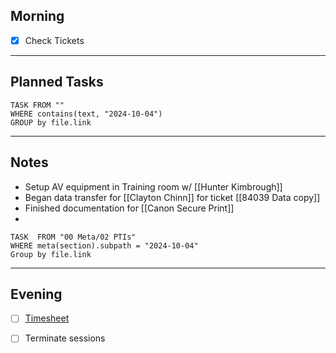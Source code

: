 ## Morning
- [x] Check Tickets

---
## Planned Tasks
~~~dataview
TASK FROM ""
WHERE contains(text, "2024-10-04")
GROUP by file.link
~~~
---
## Notes
- Setup AV equipment in Training room w/ [[Hunter Kimbrough]]
- Began data transfer for [[Clayton Chinn]] for ticket [[84039 Data copy]]
- Finished documentation for [[Canon Secure Print]]
- 
~~~dataview
TASK  FROM "00 Meta/02 PTIs"
WHERE meta(section).subpath = "2024-10-04"
Group by file.link
~~~
---
## Evening
- [ ] [Timesheet]()
- [ ] Terminate sessions

